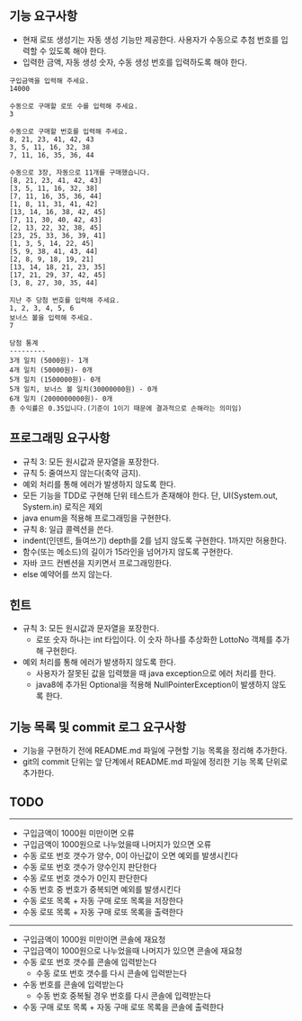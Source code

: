 ## 기능 요구사항
  * 현재 로또 생성기는 자동 생성 기능만 제공한다. 사용자가 수동으로 추첨 번호를 입력할 수 있도록 해야 한다.
  * 입력한 금액, 자동 생성 숫자, 수동 생성 번호를 입력하도록 해야 한다.
```
구입금액을 입력해 주세요.
14000

수동으로 구매할 로또 수를 입력해 주세요.
3

수동으로 구매할 번호를 입력해 주세요.
8, 21, 23, 41, 42, 43
3, 5, 11, 16, 32, 38
7, 11, 16, 35, 36, 44

수동으로 3장, 자동으로 11개를 구매했습니다.
[8, 21, 23, 41, 42, 43]
[3, 5, 11, 16, 32, 38]
[7, 11, 16, 35, 36, 44]
[1, 8, 11, 31, 41, 42]
[13, 14, 16, 38, 42, 45]
[7, 11, 30, 40, 42, 43]
[2, 13, 22, 32, 38, 45]
[23, 25, 33, 36, 39, 41]
[1, 3, 5, 14, 22, 45]
[5, 9, 38, 41, 43, 44]
[2, 8, 9, 18, 19, 21]
[13, 14, 18, 21, 23, 35]
[17, 21, 29, 37, 42, 45]
[3, 8, 27, 30, 35, 44]

지난 주 당첨 번호를 입력해 주세요.
1, 2, 3, 4, 5, 6
보너스 볼을 입력해 주세요.
7

당첨 통계
---------
3개 일치 (5000원)- 1개
4개 일치 (50000원)- 0개
5개 일치 (1500000원)- 0개
5개 일치, 보너스 볼 일치(30000000원) - 0개
6개 일치 (2000000000원)- 0개
총 수익률은 0.35입니다.(기준이 1이기 때문에 결과적으로 손해라는 의미임)
```
## 프로그래밍 요구사항
  * 규칙 3: 모든 원시값과 문자열을 포장한다.
  * 규칙 5: 줄여쓰지 않는다(축약 금지).
  * 예외 처리를 통해 에러가 발생하지 않도록 한다.
  * 모든 기능을 TDD로 구현해 단위 테스트가 존재해야 한다. 단, UI(System.out, System.in) 로직은 제외
  * java enum을 적용해 프로그래밍을 구현한다.
  * 규칙 8: 일급 콜렉션을 쓴다.
  * indent(인덴트, 들여쓰기) depth를 2를 넘지 않도록 구현한다. 1까지만 허용한다.
  * 함수(또는 메소드)의 길이가 15라인을 넘어가지 않도록 구현한다.
  * 자바 코드 컨벤션을 지키면서 프로그래밍한다.
  * else 예약어를 쓰지 않는다.

## 힌트
  * 규칙 3: 모든 원시값과 문자열을 포장한다.
    * 로또 숫자 하나는 int 타입이다. 이 숫자 하나를 추상화한 LottoNo 객체를 추가해 구현한다.
  * 예외 처리를 통해 에러가 발생하지 않도록 한다.
    * 사용자가 잘못된 값을 입력했을 때 java exception으로 에러 처리를 한다.
    * java8에 추가된 Optional을 적용해 NullPointerException이 발생하지 않도록 한다.

## 기능 목록 및 commit 로그 요구사항
  * 기능을 구현하기 전에 README.md 파일에 구현할 기능 목록을 정리해 추가한다.
  * git의 commit 단위는 앞 단계에서 README.md 파일에 정리한 기능 목록 단위로 추가한다.

## TODO
---
  * 구입금액이 1000원 미만이면 오류
  * 구입금액이 1000원으로 나누었을때 나머지가 있으면 오류
  * 수동 로또 번호 갯수가 양수, 0이 아닌값이 오면 예외를 발생시킨다
  * 수동 로또 번호 갯수가 양수인지 판단한다 
  * 수동 로또 번호 갯수가 0인지 판단한다
  * 수동 번호 중 번호가 중복되면 예외를 발생시킨다
  * 수동 로또 목록 + 자동 구매 로또 목록을 저장한다
  * 수동 로또 목록 + 자동 구매 로또 목록을 출력한다
---
  * 구입금액이 1000원 미만이면 콘솔에 재요청
  * 구입금액이 1000원으로 나누었을때 나머지가 있으면 콘솔에 재요청
  * 수동 로또 번호 갯수를 콘솔에 입력받는다
    * 수동 로또 번호 갯수를 다시 콘솔에 입력받는다
  * 수동 번호를 콘솔에 입력받는다
    * 수동 번호 중복될 경우 번호를 다시 콘솔에 입력받는다
  * 수동 구매 로또 목록 + 자동 구매 로또 목록을 콘솔에 출력한다 
